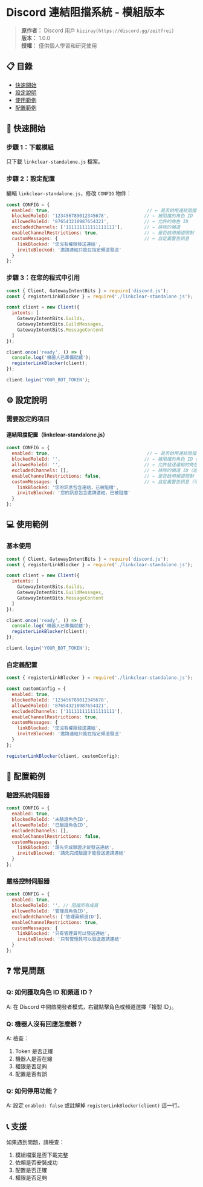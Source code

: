 # Discord 連結阻擋系統 - 模組版本

> **原作者：** Discord 用戶 `kiziray(https://discord.gg/zeitfrei)`  
> **版本：** 1.0.0  
> **授權：** 僅供個人學習和研究使用

## 📋 目錄
- [快速開始](#快速開始)
- [設定說明](#設定說明)
- [使用範例](#使用範例)
- [配置範例](#配置範例)

## 🚀 快速開始

### 步驟 1：下載模組
只下載 `linkclear-standalone.js` 檔案。

### 步驟 2：設定配置
編輯 `linkclear-standalone.js`，修改 `CONFIG` 物件：
```javascript
const CONFIG = {
  enabled: true,                                    // ← 是否啟用連結阻擋功能
  blockedRoleId: '123456789012345678',             // ← 被阻擋的角色 ID
  allowedRoleId: '876543210987654321',             // ← 允許的角色 ID
  excludedChannels: ['111111111111111111'],        // ← 排除的頻道
  enableChannelRestrictions: true,                 // ← 是否啟用頻道限制
  customMessages: {                                // ← 自定義警告訊息
    linkBlocked: '您沒有權限發送連結',
    inviteBlocked: '邀請連結只能在指定頻道發送'
  }
};
```

### 步驟 3：在您的程式中引用
```javascript
const { Client, GatewayIntentBits } = require('discord.js');
const { registerLinkBlocker } = require('./linkclear-standalone.js');

const client = new Client({
  intents: [
    GatewayIntentBits.Guilds,
    GatewayIntentBits.GuildMessages,
    GatewayIntentBits.MessageContent
  ]
});

client.once('ready', () => {
  console.log('機器人已準備就緒');
  registerLinkBlocker(client);
});

client.login('YOUR_BOT_TOKEN');
```

## ⚙️ 設定說明

### 需要設定的項目

#### 連結阻擋配置（linkclear-standalone.js）
```javascript
const CONFIG = {
  enabled: true,                                    // ← 是否啟用連結阻擋功能
  blockedRoleId: '',                               // ← 被阻擋的角色 ID（留空則阻擋所有成員）
  allowedRoleId: '',                               // ← 允許發送連結的角色 ID（留空則不限制）
  excludedChannels: [],                            // ← 排除的頻道 ID（這些頻道不會被檢查）
  enableChannelRestrictions: false,                // ← 是否啟用頻道限制（邀請連結只能在指定頻道發送）
  customMessages: {                                // ← 自定義警告訊息（可選）
    linkBlocked: '您的訊息包含連結，已被阻擋',
    inviteBlocked: '您的訊息包含邀請連結，已被阻擋'
  }
};
```

## 💻 使用範例

### 基本使用
```javascript
const { Client, GatewayIntentBits } = require('discord.js');
const { registerLinkBlocker } = require('./linkclear-standalone.js');

const client = new Client({
  intents: [
    GatewayIntentBits.Guilds,
    GatewayIntentBits.GuildMessages,
    GatewayIntentBits.MessageContent
  ]
});

client.once('ready', () => {
  console.log('機器人已準備就緒');
  registerLinkBlocker(client);
});

client.login('YOUR_BOT_TOKEN');
```

### 自定義配置
```javascript
const { registerLinkBlocker } = require('./linkclear-standalone.js');

const customConfig = {
  enabled: true,
  blockedRoleId: '123456789012345678',
  allowedRoleId: '876543210987654321',
  excludedChannels: ['111111111111111111'],
  enableChannelRestrictions: true,
  customMessages: {
    linkBlocked: '您沒有權限發送連結',
    inviteBlocked: '邀請連結只能在指定頻道發送'
  }
};

registerLinkBlocker(client, customConfig);
```

## 🎯 配置範例

### 驗證系統伺服器
```javascript
const CONFIG = {
  enabled: true,
  blockedRoleId: '未驗證角色ID',
  allowedRoleId: '已驗證角色ID',
  excludedChannels: [],
  enableChannelRestrictions: false,
  customMessages: {
    linkBlocked: '請先完成驗證才能發送連結',
    inviteBlocked: '請先完成驗證才能發送邀請連結'
  }
};
```

### 嚴格控制伺服器
```javascript
const CONFIG = {
  enabled: true,
  blockedRoleId: '', // 阻擋所有成員
  allowedRoleId: '管理員角色ID',
  excludedChannels: ['管理員頻道ID'],
  enableChannelRestrictions: true,
  customMessages: {
    linkBlocked: '只有管理員可以發送連結',
    inviteBlocked: '只有管理員可以發送邀請連結'
  }
};
```

## ❓ 常見問題

### Q: 如何獲取角色 ID 和頻道 ID？
A: 在 Discord 中開啟開發者模式，右鍵點擊角色或頻道選擇「複製 ID」。

### Q: 機器人沒有回應怎麼辦？
A: 檢查：
1. Token 是否正確
2. 機器人是否在線
3. 權限是否足夠
4. 配置是否有誤

### Q: 如何停用功能？
A: 設定 `enabled: false` 或註解掉 `registerLinkBlocker(client)` 這一行。

## 📞 支援

如果遇到問題，請檢查：
1. 模組檔案是否下載完整
2. 依賴是否安裝成功
3. 配置是否正確
4. 權限是否足夠 